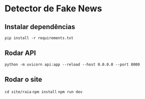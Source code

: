 # Detector de Fake News
## Instalar dependências
`pip install -r requirements.txt`
## Rodar API
`python -m uvicorn api:app --reload --host 0.0.0.0 --port 8000`
## Rodar o site
`cd site/raia`
`npm install`
`npm run dev`
